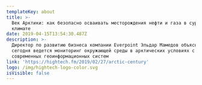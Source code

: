 ```yaml
---
templateKey: about
title: >-
  Век Арктики: как безопасно осваивать месторождения нефти и газа в суровом
  климате
date: 2019-04-15T13:54:30.487Z
description: >-
  Директор по развитию бизнеса компании Everpoint Эльдар Мамедов объясняет, как
  сегодня ведется мониторинг окружающей среды в арктических условиях с помощью
  современных геоинформационных систем
link: 'https://hightech.fm/2019/02/27/arctic-century'
logo: /img/hightech-logo-color.svg
isVisible: false
---
```


